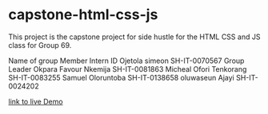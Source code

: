 # capstone-html-css-js
This project is the capstone project for side hustle for the HTML CSS and JS class for Group 69.

Name of group Member            Intern ID
Ojetola simeon                      SH-IT-0070567   Group Leader
Okpara Favour Nkemija               SH-IT-0081863
Micheal Ofori Tenkorang             SH-IT-0083255
Samuel Oloruntoba                   SH-IT-0138658
oluwaseun Ajayi                     SH-IT-0024202








<a href="https://group69-sh-capstone-project.netlify.app/">link to live Demo </a>